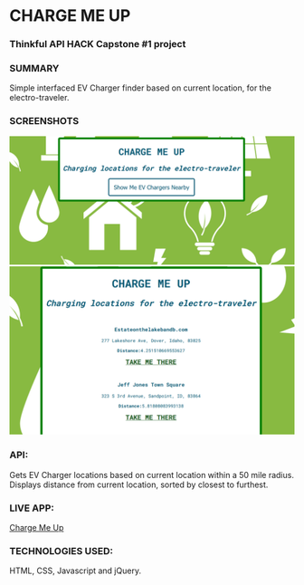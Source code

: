 # CHARGE ME UP

### Thinkful API HACK Capstone #1 project

### SUMMARY
Simple interfaced EV Charger finder based on current location, for the electro-traveler.

### SCREENSHOTS

![Homepage](/images/Charge-Me-Up-Home.png)
![Results Screen](/images/Charge-Me-Up-Results.png)

### API: 
Gets EV Charger locations based on current location within a 50 mile radius.  Displays distance from current location, sorted by closest to furthest.

### LIVE APP:
[Charge Me Up](https://neal-luther.github.io/charge-me-up/)

### TECHNOLOGIES USED: 
HTML, CSS, Javascript and jQuery.
